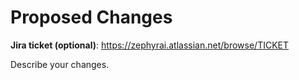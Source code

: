 # Proposed Changes

<!--
Hi there. Thanks for submitting a pull request!

Please describe your changes in this PR description.
You can also include a link to an active Jira ticket that provides relevant context if there is one.

https://policies.zephyrai.bio/sdlc.html
-->

**Jira ticket (optional)**: https://zephyrai.atlassian.net/browse/TICKET

Describe your changes.
